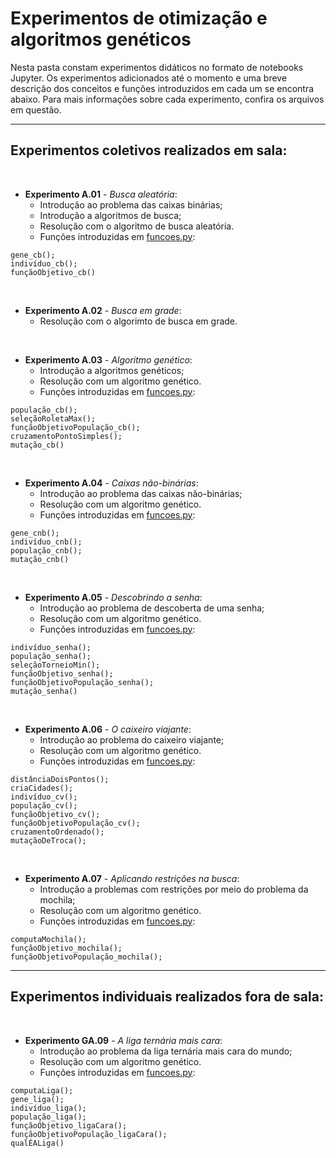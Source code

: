 # Experimentos de otimização e algoritmos genéticos

Nesta pasta constam experimentos didáticos no formato de notebooks Jupyter. Os experimentos adicionados até o momento e uma breve descrição dos conceitos e funções introduzidos em cada um se encontra abaixo. Para mais informações sobre cada experimento, confira os arquivos em questão.

<hr>

## Experimentos coletivos realizados em sala:

<br>

* __Experimento A.01__ - _Busca aleatória_:
  * Introdução ao problema das caixas binárias;
  * Introdução a algoritmos de busca;
  * Resolução com o algoritmo de busca aleatória.
  * Funções introduzidas em [funcoes.py](funcoes.py):
```
gene_cb();
indivíduo_cb();
funçãoObjetivo_cb()
```
  
<br>

* __Experimento A.02__ - _Busca em grade_:
  * Resolução com o algorimto de busca em grade.
  
<br>

* __Experimento A.03__ - _Algoritmo genético_:
  * Introdução a algoritmos genéticos;
  * Resolução com um algoritmo genético.
  * Funções introduzidas em [funcoes.py](funcoes.py):
```
população_cb();
seleçãoRoletaMax();
funçãoObjetivoPopulação_cb();
cruzamentoPontoSimples();
mutação_cb()
```
  
<br>

* __Experimento A.04__ - _Caixas não-binárias_:
  * Introdução ao problema das caixas não-binárias;
  * Resolução com um algoritmo genético.
  * Funções introduzidas em [funcoes.py](funcoes.py):
```
gene_cnb();
indivíduo_cnb();
população_cnb();
mutação_cnb()
```
  
<br>

* __Experimento A.05__ - _Descobrindo a senha_:
  * Introdução ao problema de descoberta de uma senha;
  * Resolução com um algoritmo genético.
  * Funções introduzidas em [funcoes.py](funcoes.py):
```
indivíduo_senha();
população_senha();
seleçãoTorneioMin();
funçãoObjetivo_senha();
funçãoObjetivoPopulação_senha();
mutação_senha()
```

<br>

* __Experimento A.06__ - _O caixeiro viajante_:
  * Introdução ao problema do caixeiro viajante;
  * Resolução com um algoritmo genético.
  * Funções introduzidas em [funcoes.py](funcoes.py):
```
distânciaDoisPontos();
criaCidades();
indivíduo_cv();
população_cv();
funçãoObjetivo_cv();
funçãoObjetivoPopulação_cv();
cruzamentoOrdenado();
mutaçãoDeTroca();
```

<br>

* __Experimento A.07__ - _Aplicando restrições na busca_:
  * Introdução a problemas com restrições por meio do problema da mochila;
  * Resolução com um algoritmo genético.
  * Funções introduzidas em [funcoes.py](funcoes.py):
```
computaMochila();
funçãoObjetivo_mochila();
funçãoObjetivoPopulação_mochila();
```

<hr>

## Experimentos individuais realizados fora de sala:

<br>

* __Experimento GA.09__ - _A liga ternária mais cara_:
  * Introdução ao problema da liga ternária mais cara do mundo;
  * Resolução com um algoritmo genético.
  * Funções introduzidas em [funcoes.py](funcoes.py):
```
computaLiga();
gene_liga();
indivíduo_liga();
população_liga();
funçãoObjetivo_ligaCara();
funçãoObjetivoPopulação_ligaCara();
qualÉALiga()
```

